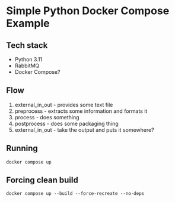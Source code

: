 # Simple Python Docker Compose Example

## Tech stack
* Python 3.11
* RabbitMQ
* Docker Compose?

## Flow
1. external_in_out - provides some text file
2. preprocess - extracts some information and formats it
3. process - does something
4. postprocess - does some packaging thing
5. external_in_out - take the output and puts it somewhere?

## Running
`docker compose up`

## Forcing clean build
`docker compose up --build --force-recreate --no-deps`